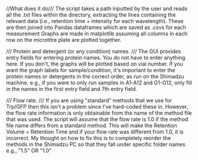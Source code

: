 //What does it do///
The script takes a path inputted by the user and reads all the .txt files within the directory, 
extracting the lines containing the relevant data (i.e., retention time + intensity for each wavelength). 
These are then joined into Pandas dataframes which are saved as .csvs for each measurement 
Graphs are made in matplotlib assuming all columns in each row on the microtitre plate are plotted together. 

/// Protein and detergent (or any condition) names. ///
The GUI provides entry fields for entering protein names.
You do not have to enter anything here. If you don't, the graphs will be plotted based on vial number. 
If you want the graph labels for sample/condition, it's important to enter the protein names or detergents in the correct order, as run on the Shimadzu machine. 
e.g., if you were to only run samples in A1-A12 and G1-G12, only fill in the names in the first entry field and 7th entry field.

/// Flow rate. ///
If you are using "standard" methods that we use for Trp/GFP then this isn't a problem since I've hard-coded these in. 
However, the flow rate information is only obtainable from the name of the method file that was used.
The script will assume that the flow rate is 1.0 if the method file name differs from a standard method.
This will make the Retention Volume = Retention Time and if your flow rate was different from 1.0, it is incorrect.
My thought on how to fix this is to completely reorder the methods in the Shimadzu PC so that they fall under specific folder names e.g., "1.5" OR "1.0" 


